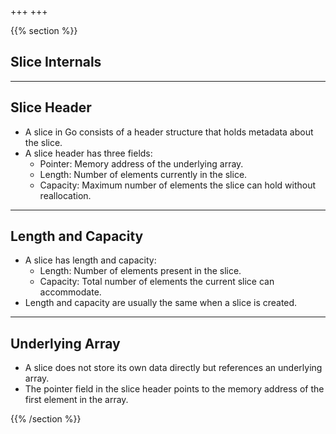 +++
+++

{{% section %}}

## Slice Internals
---
## Slice Header

- A slice in Go consists of a header structure that holds metadata about the slice.
- A slice header has three fields:
  - Pointer: Memory address of the underlying array.
  - Length: Number of elements currently in the slice.
  - Capacity: Maximum number of elements the slice can hold without reallocation.

---
## Length and Capacity
- A slice has length and capacity:
  - Length: Number of elements present in the slice.
  - Capacity: Total number of elements the current slice can accommodate.
- Length and capacity are usually the same when a slice is created.

---
## Underlying Array
- A slice does not store its own data directly but references an underlying array.
- The pointer field in the slice header points to the memory address of the first element in the array.

{{% /section %}}